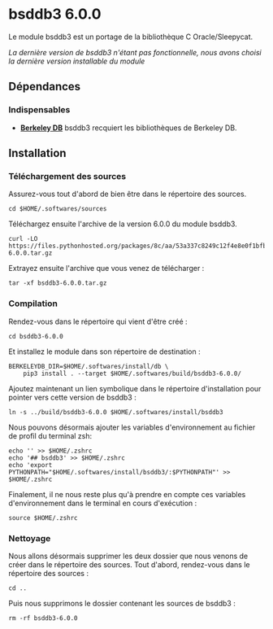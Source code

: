 #  bsddb3 6.0.0

Le module bsddb3 est un portage de la bibliothèque C Oracle/Sleepycat.

_La dernière version de bsddb3 n'étant pas fonctionnelle, nous avons choisi la
dernière version installable du module_

## Dépendances

### Indispensables

* [**Berkeley DB**](berkeley-db-18.1.40.md) bsddb3 recquiert les bibliothèques
de Berkeley DB.

## Installation

### Téléchargement des sources

Assurez-vous tout d'abord de bien être dans le répertoire des sources.

```
cd $HOME/.softwares/sources
```

Téléchargez ensuite l'archive de la version 6.0.0 du module bsddb3.

```
curl -LO https://files.pythonhosted.org/packages/8c/aa/53a337c8249c12f4e8e0f1bfb2092e8e7534371b704dd47689a03e530c6a/bsddb3-6.0.0.tar.gz
```

Extrayez ensuite l'archive que vous venez de télécharger :

```
tar -xf bsddb3-6.0.0.tar.gz
```

### Compilation

Rendez-vous dans le répertoire qui vient d'être créé :

```
cd bsddb3-6.0.0
```

Et installez le module dans son répertoire de destination :

```
BERKELEYDB_DIR=$HOME/.softwares/install/db \
    pip3 install . --target $HOME/.softwares/build/bsddb3-6.0.0/
```

Ajoutez maintenant un lien symbolique dans le répertoire d'installation pour
pointer vers cette version de bsddb3 :

```
ln -s ../build/bsddb3-6.0.0 $HOME/.softwares/install/bsddb3
```

Nous pouvons désormais ajouter les variables d'environnement au fichier de
profil du terminal zsh:

```
echo '' >> $HOME/.zshrc
echo '## bsddb3' >> $HOME/.zshrc
echo 'export PYTHONPATH="$HOME/.softwares/install/bsddb3/:$PYTHONPATH"' >> $HOME/.zshrc
```

Finalement, il ne nous reste plus qu'à prendre en compte ces variables
d'environnement dans le terminal en cours d'exécution :

```
source $HOME/.zshrc
```

### Nettoyage

Nous allons désormais supprimer les deux dossier que nous venons de créer dans
le répertoire des sources. Tout d'abord, rendez-vous dans le répertoire des
sources :

```
cd ..
```

Puis nous supprimons le dossier contenant les sources de bsddb3 :

```
rm -rf bsddb3-6.0.0
```